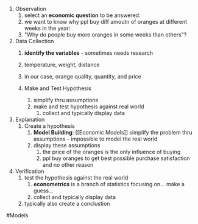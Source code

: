 1. Observation
	1. select an **economic question** to be answered:
	2. we want to know why ppl buy diff amoutn of oranges at different weeks in the year:
	3. "Why do people buy more oranges in some weeks than others"?
2. Data Collection
	1. **identify the variables** - sometimes needs research
	2. temperature, weight, distance
	3. in our case, orange quality, quantity, and price
	   
	4. Make and Test Hypothesis
		1. simplify thru assumptions
		2. make and test hypothesis against real world
			1. collect and typically display data
3. Explanation
	1. Create a hypothesis
		1. **Model Building**: [[Economic Models]] simplify the problem thru assumptions - impossible to model the real world
		2. display these assumptions
			1. the price of the oranges is the only influence of buying
			2. ppl buy oranges to get best possible purchase satisfaction and no other reason
4. Verification
	1. test the hypothesis against the real world
		1. **econometrics** is a branch of statistics focusing on... make a guess...
		2. collect and typically display data
	3. typically also create a conclustion

#Models 